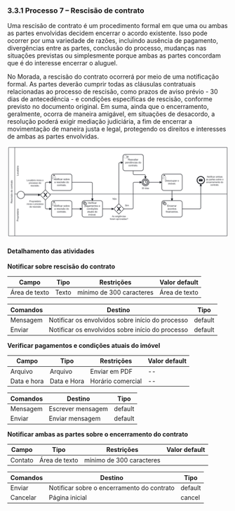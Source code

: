 ### 3.3.1 Processo 7 – Rescisão de contrato

Uma rescisão de contrato é um procedimento formal em que uma ou ambas as partes envolvidas decidem encerrar o acordo existente. Isso pode ocorrer por uma variedade de razões, incluindo ausência de pagamento, divergências entre as partes, conclusão do processo, mudanças nas situações previstas ou simplesmente porque ambas as partes concordam que é do interesse encerrar o aluguel. 

No Morada, a rescisão do contrato ocorrerá por meio de uma notificação formal. As partes deverão cumprir todas as cláusulas contratuais relacionadas ao processo de rescisão, como prazos de aviso prévio - 30 dias de antecedência - e condições específicas de rescisão, conforme previsto no documento original. Em suma, ainda que o encerramento, geralmente, ocorra de maneira amigável, em situações de desacordo, a resolução poderá exigir mediação judiciária, a fim de encerrar a movimentação de maneira justa e legal, protegendo os direitos e interesses de ambas as partes envolvidas.


![Processo 7 -Rescisão de contrato](images/processo-7.png "Modelo BPMN do Processo 7.")



#### Detalhamento das atividades



**Notificar sobre rescisão do contrato**

| **Campo**           | **Tipo**         | **Restrições**                                                 | **Valor default** |
| ---                 | ---              | ---                                                            | ---               |
| Área de texto       | Texto            | mínimo de 300 caracteres                                       | Área de texto     |



| **Comandos**         |  **Destino**                                        | **Tipo**        |
| ---                  | ---                                                 | ---             |
| Mensagem             | Notificar os envolvidos sobre início do processo    | default         |
| Enviar               | Notificar os envolvidos sobre início do processo    | default         |



**Verificar pagamentos e condições atuais do imóvel**

| **Campo**                   | **Tipo**                        | **Restrições**    | **Valor default** |
| ---                         | ---                             | ---               | ---               |
| Arquivo                     | Arquivo                         | Enviar em PDF     | --                |
| Data e hora                 | Data e Hora                     | Horário comercial | --                |

| **Comandos**         |  **Destino**                                         | **Tipo**          |
| ---                  | ---                                                  | ---               |
| Mensagem             | Escrever mensagem                                    |  default          |
| Enviar               | Enviar mensagem                                      |  default          |


**Notificar ambas as partes sobre o encerramento do contrato**

| **Campo**                   | **Tipo**                        | **Restrições**                | **Valor default** |
| ---                         | ---                             | ---                           | ---               |
| Contato                     | Área de texto                   | mínimo de 300 caracteres      |                   |


| **Comandos**         |  **Destino**                                         | **Tipo**          |
| ---                  | ---                                                  | ---               |
| Enviar               | Notificar sobre o encerramento do contrato           |  default          |
| Cancelar	           | Página inicial	                                      |  cancel           |


